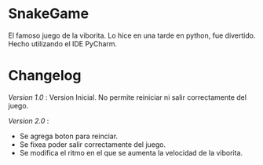 # SnakeGame
El famoso juego de la viborita. Lo hice en una tarde en python, fue divertido. Hecho utilizando el IDE PyCharm.

# Changelog
*Version 1.0* : Version Inicial. No permite reiniciar ni salir correctamente del juego.

*Version 2.0* : 
- Se agrega boton para reinciar. 
- Se fixea poder salir correctamente del juego. 
- Se modifica el ritmo en el que se aumenta la velocidad de la viborita.